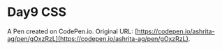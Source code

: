 # Day9 CSS

A Pen created on CodePen.io. Original URL: [https://codepen.io/ashrita-ag/pen/gOxzRzL](https://codepen.io/ashrita-ag/pen/gOxzRzL).


